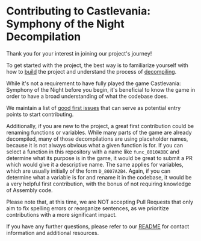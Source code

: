 # Contributing to Castlevania: Symphony of the Night Decompilation

Thank you for your interest in joining our project's journey!

To get started with the project, the best way is to familiarize yourself with how to [build](https://github.com/Xeeynamo/sotn-decomp/wiki/Build) the project and understand the process of [decompiling](https://github.com/Xeeynamo/sotn-decomp/wiki/Decompilation).

While it's not a requirement to have fully played the game Castlevania: Symphony of the Night before you begin, it's beneficial to know the game in order to have a broad understanding of what the codebase does.

We maintain a list of [good first issues](https://github.com/Xeeynamo/sotn-decomp/issues?q=is%3Aissue+is%3Aopen+label%3A%22good+first+issue%22) that can serve as potential entry points to start contributing.

Additionally, if you are new to the project, a great first contribution could be renaming functions or variables. While many parts of the game are already decompiled, many of those decompilations are using placeholder names, because it is not always obvious what a given function is for. If you can select a function in this repository with a name like `func_8010ABBC` and determine what its purpose is in the game, it would be great to submit a PR which would give it a descriptive name. The same applies for variables, which are usually initially of the form `D_8007A2B4`. Again, if you can determine what a variable is for and rename it in the codebase, it would be a very helpful first contribution, with the bonus of not requiring knowledge of Assembly code.

Please note that, at this time, we are NOT accepting Pull Requests that only aim to fix spelling errors or reorganize sentences, as we prioritize contributions with a more significant impact.

If you have any further questions, please refer to our [README](https://github.com/Xeeynamo/sotn-decomp#readme) for contact information and additional resources.
